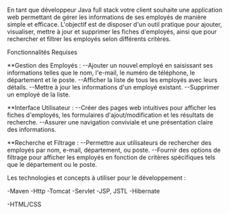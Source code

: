En tant que développeur Java full stack votre client souhaite une application web permettant de gérer les informations de ses employés de manière simple et efficace. L'objectif est de disposer d'un outil pratique pour ajouter, visualiser, mettre à jour et supprimer les fiches d'employés, ainsi que pour rechercher et filtrer les employés selon différents critères.

Fonctionnalités Requises

**Gestion des Employés :
--Ajouter un nouvel employé en saisissant ses informations telles que le nom, l'e-mail, le numéro de téléphone, le département et le poste.
--Afficher la liste de tous les employés avec leurs détails.
--Mettre à jour les informations d'un employé existant.
--Supprimer un employé de la liste.

**Interface Utilisateur :
--Créer des pages web intuitives pour afficher les fiches d'employés, les formulaires d'ajout/modification et les résultats de recherche.
--Assurer une navigation conviviale et une présentation claire des informations.

**Recherche et Filtrage :
--Permettre aux utilisateurs de rechercher des employés par nom, e-mail, département, ou poste.
--Fournir des options de filtrage pour afficher les employés en fonction de critères spécifiques tels que le département ou le poste.

Les technologies et concepts à utiliser pour le développement :

-Maven
-Http
-Tomcat
-Servlet
-JSP, JSTL
-Hibernate

-HTML/CSS
